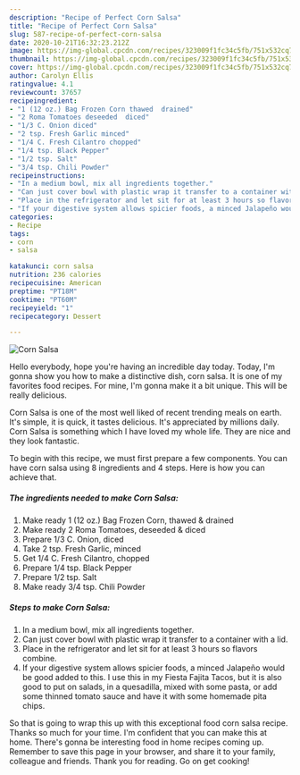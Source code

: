 ```yaml
---
description: "Recipe of Perfect Corn Salsa"
title: "Recipe of Perfect Corn Salsa"
slug: 587-recipe-of-perfect-corn-salsa
date: 2020-10-21T16:32:23.212Z
image: https://img-global.cpcdn.com/recipes/323009f1fc34c5fb/751x532cq70/corn-salsa-recipe-main-photo.jpg
thumbnail: https://img-global.cpcdn.com/recipes/323009f1fc34c5fb/751x532cq70/corn-salsa-recipe-main-photo.jpg
cover: https://img-global.cpcdn.com/recipes/323009f1fc34c5fb/751x532cq70/corn-salsa-recipe-main-photo.jpg
author: Carolyn Ellis
ratingvalue: 4.1
reviewcount: 37657
recipeingredient:
- "1 (12 oz.) Bag Frozen Corn thawed  drained"
- "2 Roma Tomatoes deseeded  diced"
- "1/3 C. Onion diced"
- "2 tsp. Fresh Garlic minced"
- "1/4 C. Fresh Cilantro chopped"
- "1/4 tsp. Black Pepper"
- "1/2 tsp. Salt"
- "3/4 tsp. Chili Powder"
recipeinstructions:
- "In a medium bowl, mix all ingredients together."
- "Can just cover bowl with plastic wrap it transfer to a container with a lid."
- "Place in the refrigerator and let sit for at least 3 hours so flavors combine."
- "If your digestive system allows spicier foods, a minced Jalapeño would be good added to this. I use this in my Fiesta Fajita Tacos, but it is also good to put on salads, in a quesadilla, mixed with some pasta, or add some thinned tomato sauce and have it with some homemade pita chips."
categories:
- Recipe
tags:
- corn
- salsa

katakunci: corn salsa 
nutrition: 236 calories
recipecuisine: American
preptime: "PT18M"
cooktime: "PT60M"
recipeyield: "1"
recipecategory: Dessert

---
```



![Corn Salsa](https://img-global.cpcdn.com/recipes/323009f1fc34c5fb/751x532cq70/corn-salsa-recipe-main-photo.jpg)

Hello everybody, hope you're having an incredible day today. Today, I'm gonna show you how to make a distinctive dish, corn salsa. It is one of my favorites food recipes. For mine, I'm gonna make it a bit unique. This will be really delicious.



Corn Salsa is one of the most well liked of recent trending meals on earth. It's simple, it is quick, it tastes delicious. It's appreciated by millions daily. Corn Salsa is something which I have loved my whole life. They are nice and they look fantastic.


To begin with this recipe, we must first prepare a few components. You can have corn salsa using 8 ingredients and 4 steps. Here is how you can achieve that.

<!--inarticleads1-->

##### The ingredients needed to make Corn Salsa:

1. Make ready 1 (12 oz.) Bag Frozen Corn, thawed &amp; drained
1. Make ready 2 Roma Tomatoes, deseeded &amp; diced
1. Prepare 1/3 C. Onion, diced
1. Take 2 tsp. Fresh Garlic, minced
1. Get 1/4 C. Fresh Cilantro, chopped
1. Prepare 1/4 tsp. Black Pepper
1. Prepare 1/2 tsp. Salt
1. Make ready 3/4 tsp. Chili Powder




<!--inarticleads2-->

##### Steps to make Corn Salsa:

1. In a medium bowl, mix all ingredients together.
1. Can just cover bowl with plastic wrap it transfer to a container with a lid.
1. Place in the refrigerator and let sit for at least 3 hours so flavors combine.
1. If your digestive system allows spicier foods, a minced Jalapeño would be good added to this. I use this in my Fiesta Fajita Tacos, but it is also good to put on salads, in a quesadilla, mixed with some pasta, or add some thinned tomato sauce and have it with some homemade pita chips.




So that is going to wrap this up with this exceptional food corn salsa recipe. Thanks so much for your time. I'm confident that you can make this at home. There's gonna be interesting food in home recipes coming up. Remember to save this page in your browser, and share it to your family, colleague and friends. Thank you for reading. Go on get cooking!

